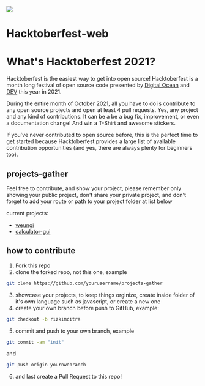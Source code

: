![](https://hacktoberfest.digitalocean.com/_nuxt/img/logo-hacktoberfest-full.f42e3b1.svg)

# Hacktoberfest-web

# What's Hacktoberfest 2021?

Hacktoberfest is the easiest way to get into open source! Hacktoberfest is a month long festival of open source code presented by [Digital Ocean](https://www.digitalocean.com/) and [DEV](https://www.dev.to/) this year in 2021.

During the entire month of October 2021, all you have to do is contribute to any open source projects and open at least 4 pull requests. Yes, any project and any kind of contributions. It can be a be a bug fix, improvement, or even a documentation change! And win a T-Shirt and awesome stickers.

If you’ve never contributed to open source before, this is the perfect time to get started because Hacktoberfest provides a large list of available contribution opportunities (and yes, there are always plenty for beginners too).

## projects-gather

Feel free to contribute, and show your project, please remember only showing your public project, don't share your private project, and don't forget to add your route or path to your project folder at list below

current projects:
- [weungi](/code/js/weungi)
- [calculator-gui](/code/pyton/calculator-gui)

## how to contribute

1. Fork this repo
2. clone the forked repo, not this one, example

```bash
git clone https://github.com/yourusername/projects-gather
```

3. showcase your projects, to keep things orginize, create inside folder of it's own language such as javascript, or create a new one
4. create your own branch before push to GitHub, example:

```bash
git checkout -b rizkimcitra
```

5. commit and push to your own branch, example

```bash
git commit -am "init"
```

and

```bash
git push origin yournwebranch
```

6. and last create a Pull Request to this repo!
